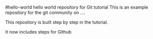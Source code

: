 #hello-world
hello world repository for Git tutorial
This is an example repository for the git community on ....

This repository is built step by step in the tutorial.

It now includes steps for Github
